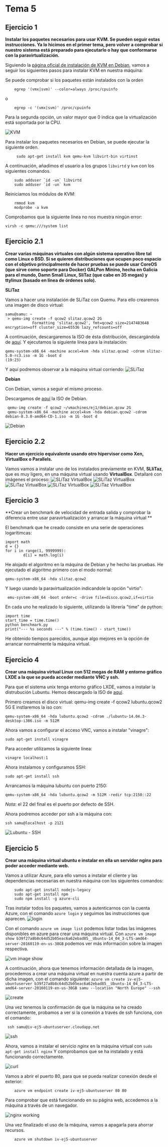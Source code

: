 # Tema 5
## Ejercicio 1
**Instalar los paquetes necesarios para usar KVM. Se pueden seguir estas instrucciones. Ya lo hicimos en el primer tema, pero volver a comprobar si nuestro sistema está preparado para ejecutarlo o hay que conformarse con la paravirtualización.**

Siguiendo la [página oficial de instalación de KVM en Debian](https://www.howtoforge.com/virtualization-with-kvm-on-a-debian-squeeze-server), vamos a seguir los siguientes pasos para instalar KVM en nuestra máquina:

Se puede comprobar si los paquetes están instalados con la orden
```
	egrep '(vmx|svm)' --color=always /proc/cpuinfo
```
o
```
	egrep -c '(vmx|svm)' /proc/cpuinfo
```

Para la segunda opción, un valor mayor que 0 indica que la virtualización está soportada por la CPU.

![KVM](http://i.cubeupload.com/AVEBQg.jpg)

Para instalar los paquetes necesarios en Debian, se puede ejecutar la siguiente orden.
```
     sudo apt-get install kvm qemu-kvm libvirt-bin virtinst
```


A continuación, añadimos el usuario a los grupos `libvirtd` y `kvm` con los siguientes comandos.
```
	sudo adduser `id -un` libvirtd
	sudo adduser `id -un` kvm
```

Reiniciamos los módulos de KVM:
```
	rmmod kvm
	modprobe -a kvm
```

Comprobamos que la siguiente línea no nos muestra ningún error:
```
virsh -c qemu:///system list
```


## Ejercicio 2.1
**Crear varias máquinas virtuales con algún sistema operativo libre tal como Linux o BSD. Si se quieren distribuciones que ocupen poco espacio con el objetivo principalmente de hacer pruebas se puede usar CoreOS (que sirve como soporte para Docker) GALPon Minino, hecha en Galicia para el mundo, Damn Small Linux, SliTaz (que cabe en 35 megas) y ttylinux (basado en línea de órdenes solo).**

**SLiTaz**

Vamos a hacer una instalación de SLiTaz con Quemu. Para ello crearemos una imagen de disco virtual:
```
samu@samu: ~
 > qemu-img create -f qcow2 slitaz.qcow2 2G
            Formatting 'slitaz.qcow2', fmt=qcow2 size=2147483648 encryption=off cluster_size=65536 lazy_refcounts=off
```

A continuación, descargaremos la ISO de ésta distribución, descargándola de [aquí](http://www.slitaz.org/en/).
Y ejecutamos la siguiente línea para la instalación:
```
qemu-system-x86_64 -machine accel=kvm -hda slitaz.qcow2 -cdrom slitaz-5.0-rc3.iso -m 1G -boot d                                        (19:23)

```
Y aquí podremos observar a la máquina virtual corriendo:
![SLiTaz](http://i.cubeupload.com/20iGAN.jpg)


**Debian**

Con Debian, vamos a seguir el mismo proceso.

Descargamos de [aquí](https://www.debian.org/index.es.html) la ISO de Debian.

```
 qemu-img create -f qcow2 ~/vmachines/ej1/debian.qcow 2G
 qemu-system-x86_64 -machine accel=kvm -hda debian.qcow2 -cdrom debian-8.3.0-amd64-CD-1.iso -m 1G -boot d
```

![Debian](http://i.cubeupload.com/4pPFg8.jpg)


## Ejercicio 2.2
**Hacer un ejercicio equivalente usando otro hipervisor como Xen, VirtualBox o Parallels.**

Vamos vamos a instalar uno de los instalados previamente en KVM,  **SLliTaz**, que es muy ligero, en una máquina virtual usando **VirtualBox**.
Detallaré con imágenes el proceso:
![SLiTaz VirtualBox](http://i.cubeupload.com/vOn4xQ.jpg)
![SLiTaz VirtualBox](http://i.cubeupload.com/GF20TA.jpg)
![SLiTaz VirtualBox](http://i.cubeupload.com/Uo1lWs.jpg)
![SLiTaz VirtualBox](http://i.cubeupload.com/tcjfWi.jpg)
![SLiTaz VirtualBox](http://i.cubeupload.com/n5Ixrx.jpg)

## Ejercicio 3
**Crear un benchmark de velocidad de entrada salida y comprobar la diferencia entre usar paravirtualización y arrancar la máquina virtual **

El benchmark que he creado consiste en una serie de operaciones logarítimcas:
```
import math
d = {}
for i in range(1, 9999999):
        d[i] = math.log(i)
```

He alojado el algoritmo en la máquina de Debian y he hecho las pruebas.
He ejecutado el algoritmo primero con el modo normal:
```
qemu-system-x86_64 -hda slitaz.qcow2
```
Y luego usando la paravirtualización indicandole la opción "virtio":
```
 emu-system-x86_64 -boot order=c -drive file=disco.qcow2,if=virtio
```

En cada uno he realizado lo siguiente, utilizando la librería "time" de python:
```
import time
start_time = time.time()
python benchmark.py
print("--- %s seconds ---" % (time.time() - start_time))
```

He obtenido tiempos parecidos, aunque algo mejores en la opción de arrancar normalmente la máquina virtual.


## Ejercicio 4
**Crear una máquina virtual Linux con 512 megas de RAM y entorno gráfico LXDE a la que se pueda acceder mediante VNC y ssh.**

Para que el sistema unix tenga entorno gráfico LXDE, vamos a instalar la distrubución Lubuntu. Hemos descargado la ISO de [aquí](http://cdimage.ubuntu.com/lubuntu/releases/14.04/release/).

Primero creamos el disco virtual: qemu-img create -f qcow2 lubuntu.qcow2 5G
E instlaremos la iso con:
```
qemu-system-x86_64 -hda lubuntu.qcow2 -cdrom ./lubuntu-14.04.3-desktop-i386.iso -m 512M
```

Ahora vamos a configurar el acceso VNC, vamos a instalar "vinagre":
```
sudo apt-get install vinagre
```

Para acceder utilizamos la siguiente línea:
```
vinagre localhost:1
```

Ahora instalamos y configuramos SSH:
```
sudo apt-get install ssh
```

Arrancamos la máquina lubuntu con puerto 2150:
```
qemu-system-x86_64 -hda lubuntu.qcow2 -m 512M -redir tcp:2150::22
```
*Nota*: el 22 del final es el puerto por defecto de SSH.

Ahora podremos acceder por ssh a la máquina con:
```
ssh samu@localhost -p 2121
```

![Lubuntu - SSH](http://i.cubeupload.com/i8IxJG.jpg)


## Ejercicio 5
**Crear una máquina virtual ubuntu e instalar en ella un servidor nginx para poder acceder mediante web.**

Vamos a utilizar Azure, para ello vamos a instalar el cliente y las dependencias necesarias en nuestra máquina con los siguientes comandos:
```
    sudo apt-get install nodejs-legacy
    sudo apt-get install npm
    sudo npm install -g azure-cli
```


Tras instalar todos los paquetes, vamos a autenticarnos con la cuenta Azure, con el comando `azure login` y seguimos las instrucciones que aparecen.
![login](http://i.cubeupload.com/qMCJLH.jpg)


Con el comando
 ```azure vm image list```
podemos listar todas las imágenes disponibles en azure para crear una máquina virtual.
Con
 ```azure vm image show b39f27a8b8c64d52b05eac6a62ebad85__Ubuntu-14_04_3-LTS-amd64-server-20160119-en-us-30GB```
podemos ver más información sobre la imagen respectiva.

![vm image show](http://i.cubeupload.com/AXc2Fd.jpg)


A continuación, ahora que tenemos información detallada de la imagen, procedemos a crear una máquina virtual en nuestra cuenta azure a partir de dicha imagen, con el comando siguiente:
```azure vm create iv-ej5-ubuntuserver b39f27a8b8c64d52b05eac6a62ebad85__Ubuntu-14_04_3-LTS-amd64-server-20160119-en-us-30GB samu --location "North Europe" --ssh ```

![create](http://i.cubeupload.com/mDmVRT.jpg)

Una vez tenemos la confirmación de que la máquina se ha creado correctamente, probamos a ver si la conexión a través de ssh funciona, con el comando:
```
 ssh samu@iv-ej5-ubuntuserver.cloudapp.net
```

![ssh](http://i.cubeupload.com/Sn6VW0.jpg)


Ahora, vamos a instalar el servicio *nginx* en la máquina virtual con
```sudo apt-get install nginx```
Y comprobamos que se ha instalado y está funcionando correctamente.

![curl](http://i.cubeupload.com/ZvJIDk.jpg)

Vamos a abrir el puerto 80, para que se pueda realizar conexión desde el exterior:
```
	azure vm endpoint create iv-ej5-ubuntuserver 80 80
```

Para comprobar que está funcionando en su página web, accedemos a la máquina a través de un navegador.

![nginx working](http://i.cubeupload.com/qLLD98.jpg)

Una vez finalizado el uso de la máquina, vamos a apagarla para ahorrar recursos.
```
	azure vm shutdown iv-ej5-ubuntuserver
```
